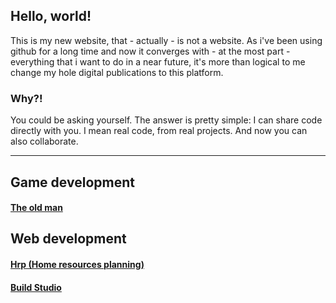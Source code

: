 ## Hello, world!

This is my new website, that - actually - is not a website.
As i've been using github for a long time and now it converges with - at the most part - everything that i want to do in a near future, it's more than logical to me change my hole digital publications to this platform.

### Why?!

You could be asking yourself. The answer is pretty simple: I can share code directly with you. I mean real code, from real projects. And now you can also collaborate.

---

## Game development 
#### [The old man](https://eduardomessias.github.io/game-development/the-old-man)

## Web development
#### [Hrp (Home resources planning)](https://eduardomessias.github.io/game-development/the-old-man)
#### [Build Studio](https://eduardomessias.github.io/game-development/the-old-man)

